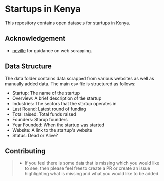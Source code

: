 # Startups in Kenya

This repository contains open datasets for startups in Kenya. 

## Acknowledgement 

 *  [neville](https://github.com/nevilleomangi) for guidance on web scrapping. 

## Data Structure 

The data folder contains data scrapped from various websites as well as manually added data. The main csv file is structured as follows:

 * Startup: The name of the startup
 * Overview: A brief description of the startup 
 * Industries: The sectors that the startup operates in 
 * Last Round: Latest round of funding  
 * Total raised: Total funds raised  
 * Founders: Starup founders 
 * Year Founded: When the startup was started
 * Website: A link to the startup's website
 * Status: Dead or Alive?

## Contributing 

> * If you feel there is some data that is missing which you would like to see, then please feel free to create a PR or create an issue highlighting what is missing and what you would like to be added.  

